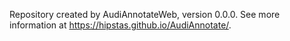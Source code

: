 Repository created by AudiAnnotateWeb, version 0.0.0. See more information at https://hipstas.github.io/AudiAnnotate/.
